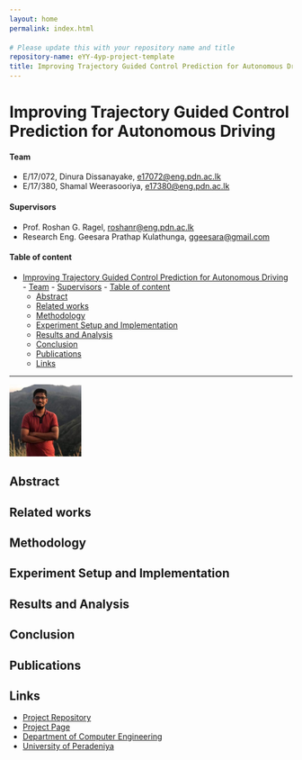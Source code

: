```yaml
---
layout: home
permalink: index.html

# Please update this with your repository name and title
repository-name: eYY-4yp-project-template
title: Improving Trajectory Guided Control Prediction for Autonomous Driving
---
```


[comment]: # "This is the standard layout for the project, but you can clean this and use your own template"

# Improving Trajectory Guided Control Prediction for Autonomous Driving

#### Team

- E/17/072, Dinura Dissanayake, [e17072@eng.pdn.ac.lk](mailto:e17072@eng.pdn.ac.lk)
- E/17/380, Shamal Weerasooriya, [e17380@eng.pdn.ac.lk](mailto:e17380@eng.pdn.ac.lk)

#### Supervisors

- Prof. Roshan G. Ragel, [roshanr@eng.pdn.ac.lk](mailto:roshanr@eng.pdn.ac.lk)
- Research Eng. Geesara Prathap Kulathunga, [ggeesara@gmail.com](mailto:ggeesara@gmail.com)

#### Table of content

- [Improving Trajectory Guided Control Prediction for Autonomous Driving](#improving-trajectory-guided-control-prediction-for-autonomous-driving)
      - [Team](#team)
      - [Supervisors](#supervisors)
      - [Table of content](#table-of-content)
  - [Abstract](#abstract)
  - [Related works](#related-works)
  - [Methodology](#methodology)
  - [Experiment Setup and Implementation](#experiment-setup-and-implementation)
  - [Results and Analysis](#results-and-analysis)
  - [Conclusion](#conclusion)
  - [Publications](#publications)
  - [Links](#links)

---

<img class="mx-auto d-block img-thumbnail" src="./images/e17072.jpg" alt="Sample Image" width="128" />

<!-- <link rel="stylesheet" href="https://maxcdn.bootstrapcdn.com/bootstrap/4.5.2/css/bootstrap.min.css">

<div class="container">
    <div class="row">
        <div class="col-3">
            <img class="mx-auto d-block img-thumbnail" src="./images/e17072.jpg" alt="Sample Image" width="128" />
            <p class="caption text-center">Dinura Dissanayake</p>
        </div>
        <div class="col-3">
            <img class="mx-auto d-block img-thumbnail" src="./images/e17380.jpg" alt="Sample Image" width="128" />
            <p class="caption text-center">Shamal Weerasooriya</p>
        </div>
        <div class="col-3">
            <img class="mx-auto d-block img-thumbnail" src="./images/roshan-ragel.jpg" alt="Sample Image" width="128" />
            <p class="caption text-center">Prof. Roshan G. Ragel</p>
        </div>
        <div class="col-3">
            <img class="mx-auto d-block img-thumbnail" src="./images/geesara-prathap.jpeg" alt="Sample Image" width="128" />
            <p class="caption text-center">Research Eng. Geesara Prathap Kulathunga</p>
        </div>
    </div>
</div> -->

## Abstract

## Related works

## Methodology

## Experiment Setup and Implementation

## Results and Analysis

## Conclusion

## Publications
[//]: # "Note: Uncomment each once you uploaded the files to the repository"

<!-- 1. [Semester 7 report](./) -->
<!-- 2. [Semester 7 slides](./) -->
<!-- 3. [Semester 8 report](./) -->
<!-- 4. [Semester 8 slides](./) -->
<!-- 5. Author 1, Author 2 and Author 3 "Research paper title" (2021). [PDF](./). -->


## Links

[//]: # ( NOTE: EDIT THIS LINKS WITH YOUR REPO DETAILS )

- [Project Repository](https://github.com/cepdnaclk/repository-name)
- [Project Page](https://cepdnaclk.github.io/repository-name)
- [Department of Computer Engineering](http://www.ce.pdn.ac.lk/)
- [University of Peradeniya](https://eng.pdn.ac.lk/)

[//]: # "Please refer this to learn more about Markdown syntax"
[//]: # "https://github.com/adam-p/markdown-here/wiki/Markdown-Cheatsheet"
